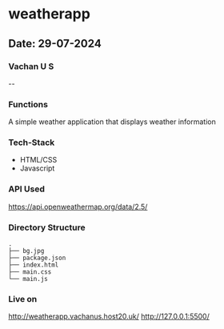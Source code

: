 # weatherapp
## Date: 29-07-2024
### Vachan U S
--
### Functions
A simple weather application that displays weather information
### Tech-Stack
- HTML/CSS
- Javascript

### API Used
https://api.openweathermap.org/data/2.5/

### Directory Structure
```
.
├── bg.jpg
├── package.json
├── index.html
├── main.css
└── main.js

``` 
### Live on
http://weatherapp.vachanus.host20.uk/
http://127.0.0.1:5500/

